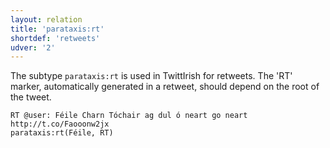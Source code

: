 ```yaml
---
layout: relation
title: 'parataxis:rt'
shortdef: 'retweets'
udver: '2'
---
```


The subtype `parataxis:rt` is used in TwittIrish for retweets. The 'RT' marker, automatically generated in a retweet, should depend on the root of the tweet. 

~~~ sdparse
RT @user: Féile Charn Tóchair ag dul ó neart go neart http://t.co/Faooonw2jx
parataxis:rt(Féile, RT) 
~~~
<!-- Interlanguage links updated Po 11. listopadu 2024, 20:11:26 CET -->
